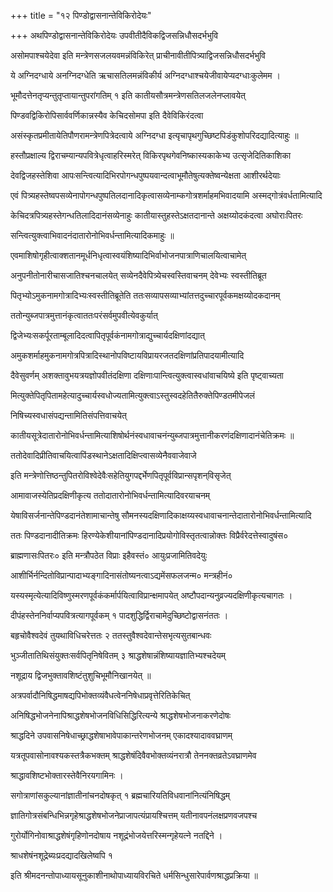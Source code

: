 +++
title = "१२ पिण्डोद्वासनान्तेविकिरोदेयः"

+++
अथपिण्डोद्वासनान्तेविकिरोदेयः उपवीतीदैविकद्विजसन्निधौसदर्भभुवि

असोमपाश्चयेदेवा इति मन्त्रेणसजलयवमन्नंविकिरेत् प्राचीनावीतीपित्र्याद्विजसन्निधौसदर्भभुवि

ये अग्निदग्धाये अनग्निदग्धेति ऋचासतिलमन्नंविकीर्य अग्निदग्धाश्चयेजीवायेप्यदग्धाःकुलेमम ।

भूमौदत्तेनतृप्यन्तुतृप्तायान्तुपरांगतिम् १ इति कातीयसौत्रमन्त्रेणसतिलजलेनप्लावयेत्

पिण्डवद्विकिरोपिसार्ववर्णिकान्नस्यैव केचिदसोमपा इति दैवेविकिरंदत्वा

असंस्कृतप्रमीतायेतिपौणरामन्त्रेणपित्रेदत्वाये अग्निदग्धा इत्यृचापृथगुच्छिष्टपिडंकुशोपरिदद्यादित्याहुः ॥

हस्तौप्रक्षाल्य द्विराचम्यान्यपवित्रेधृत्वाहरिस्मरेत् विकिरपृथगेवनिष्कास्यकाकेभ्य उत्सृजेदितिकाशिका

देवद्विजहस्तेशिवा आपःसन्त्वित्यादिभिरपोगन्धपुष्पयवान्दत्वाभूमौतेषुत्यक्तेष्वन्येक्षता आशीरर्थदेयाः

एवं पित्र्यहस्तेष्वपसव्येनापोगन्धपुष्पतिलदानादिकृत्वासव्येनाम्कगोत्रशर्माहमभिवादयामि अस्मद्गोत्रंवर्धतामित्यादि

केचिदत्रपित्र्यहस्तेगन्धतिलादिदानंसव्येनाहुः कातीयास्तुहस्तेऽक्षतदानान्ते अक्षय्योदकंदत्वा अघोराःपितरः

सन्त्वित्युक्त्वाभिवादनंदातारोनोभिवर्धन्तामित्यादिकमाहुः ॥

एवमाशिषोगृहीत्वाक्शतानमूर्धनिधृत्वास्वयंशिष्यादिभिर्वाभोजनपात्राणिचालयित्वाचामेत्

अनुपनीतोनारीचासजातिश्चनचालयेत् सव्येनदैवेपित्र्येचस्वस्तिवाचनम् देवेभ्यः स्वस्तीतिब्रूत

पितृभ्योऽमुकनामगोत्रादिभ्यःस्वस्तीतिब्रूतेति ततःसव्यापसव्याभ्यांतत्तदुच्चारपूर्वकमक्षय्योदकदानम्

ततोन्युब्जपात्रमुत्तानंकृत्वाततःपरंसर्वमुपवीत्येवकुर्यात्

द्विजेभ्यःसकर्पूरताम्बूलादिदत्वापितृपूर्वकंनामगोत्राद्युच्चार्यदक्षिणांदद्यात्

अमुकशर्माहमुकनामगोत्रपित्रादिस्थानोपविष्टायविप्रायरजतदक्षिणांप्रतिपादयामीत्यादि

दैवेसुवर्णम् अशक्तावुभयत्रयज्ञोपवीतंदक्षिणा दक्षिणाःपान्त्वित्युक्त्वास्वधांवाचयिष्ये इति पृष्ट्वाच्यता

मित्युक्तेपितृपितामहेत्यादुच्चार्यस्वधोज्यतामित्युक्त्वाऽस्तुस्वदहेतितैरुक्तेपिण्डतमीपेजलं

निषिच्यस्वधासंपद्यन्तामितिसंपत्तिवाचयेत्

कातीयसूत्रेदातारोनोभिवर्धन्तामित्याशिषोर्थनंस्वधावाचनंन्युब्जपात्रमुत्तानीकरणंदक्षिणादानंचेतिक्रमः ॥

ततोदेवादिप्रीतिवाचयित्वापिंडस्थानेऽक्षतादिक्षिप्त्वासव्येनैववाजेवाजे

इति मन्त्रेणोत्तिष्ठन्तुपितरोविश्वेदेवैःसहेतियुगपद्दर्भेणपितृपूर्वविप्रान्सपृशन्‌विसृजेत्

आमावाजस्येतिप्रदक्षिणीकृत्य ततोदातारोनोभिवर्धन्तामित्यादिवरयाचनम्

येषाविसर्जनान्तेपिण्डदानंतेशामाचान्तेषु सौमनस्यदक्षिणादिकाक्षय्यस्वधावाचनान्तेदातारोनोभिवर्धन्तामित्यादि

ततः पिण्डदानादीतिक्रमः हिरण्येकेशीयानांपिण्डदानादिप्रयोगोविस्तृतत्वान्नोक्तः विप्रैर्वरेदत्तेस्वादुषंस०

ब्राह्मणासःपितरः० इति मन्त्रौपठेत विप्राः इहैवस्तं० आयुःप्रजामितिवदेयुः

आशीर्भिर्नन्दितोविप्रान्पादाभ्यङ्गादिनासंतोष्यनत्वाऽद्यमेंसफलजन्म० मन्त्रहीनं०

यस्यस्मृत्येत्यादिविष्णुस्मरणपूर्वकंकर्मार्पयित्वाविप्रान्क्षमापयेत् अष्टौपदान्यनुव्रज्यदक्षिणीकृत्यचागतः ।

दीपंहस्तेननिर्वाप्यपवित्रत्यागपूर्वकम् १ पादशुद्धिर्द्विराचामेदुच्छिष्टोद्वासनंततः ।

बहृचोवैश्वदेवं तुयथाविधिचरेत्ततः २ ततस्तुवैश्वदेवान्तेसभृत्यसुतबान्धवः

भुञ्जीतातिथिसंयुक्तःसर्वपितृनिषेवितम् ३ श्राद्धशेषान्नंशिष्यायज्ञातिभ्यश्चदेयम्

नशूद्राय द्विजभुक्तावशिष्टंतुशुचिभूमौनिखानयेत् ॥

अत्रपर्वादौनिषिद्धमाषद्यपिभोक्तव्यंवैधत्वेननिषेधाप्रवृत्तेरितिकेचित्

अनिषिद्धभोजनेनापिश्राद्धशेषभोजनविधिसिद्धिरित्यन्ये श्राद्धशेषभोजनाकरणेदोषः

श्राद्धदिने उपवासनिषेधाच्छ्राद्धशेषाभावेपाकान्तरेणभोजनम् एकादश्यादाववघ्राणम्

यत्रतूपवासोनावश्यकस्तत्रैकभक्तम् श्राद्धशेषंदिवैवभोक्तव्यंनरात्रौ तेननक्तव्रतेऽवघ्राणमेव

श्राद्धावशिष्टभोक्तारस्तेवैनिरयगामिनः ।

सगोत्राणांसकुल्यानांज्ञातीनांचनदोषकृत् १ ब्रह्मचारियतिविधवानांनित्यंनिषिद्धम्

ज्ञातिगोत्रसंबन्धिभिन्नगृहेश्राद्धशेषभोजनेप्राजापत्यंप्रायश्चित्तम् यतीनावपनंलक्षप्रणवजपश्च

गुरोर्योगिनोवाश्राद्धशेषंगृहिणोनदोषाय नशूद्रंभोजयेत्तरिस्मन्गृहेयत्ने नतद्दिने ।

श्राधशेषंनशूद्रेब्यःप्रदद्यादखिलेष्वपि १

इति श्रीमदनन्तोपाध्यायसूनुकाशीनाथोपाध्यायविरचिते धर्मसिन्धुसारेपार्वणश्राद्धप्रक्रिया ॥

